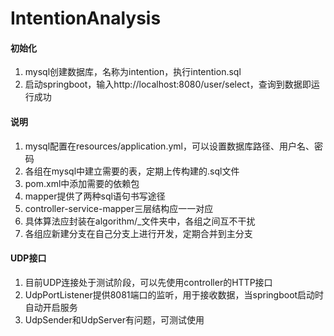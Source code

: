 # IntentionAnalysis
#### 初始化

1. mysql创建数据库，名称为intention，执行intention.sql
2. 启动springboot，输入http://localhost:8080/user/select，查询到数据即运行成功

#### 说明

1. mysql配置在resources/application.yml，可以设置数据库路径、用户名、密码
2. 各组在mysql中建立需要的表，定期上传构建的.sql文件
3. pom.xml中添加需要的依赖包
4. mapper提供了两种sql语句书写途径
5. controller-service-mapper三层结构应一一对应
6. 具体算法应封装在algorithm/_文件夹中，各组之间互不干扰
7. 各组应新建分支在自己分支上进行开发，定期合并到主分支

#### UDP接口

1. 目前UDP连接处于测试阶段，可以先使用controller的HTTP接口
2. UdpPortListener提供8081端口的监听，用于接收数据，当springboot启动时自动开启服务
3. UdpSender和UdpServer有问题，可测试使用

